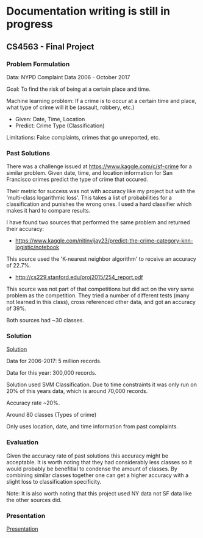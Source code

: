 # Documentation writing is still in progress
## CS4563 - Final Project

### Problem Formulation
Data:	NYPD Complaint Data 2006 - October 2017

Goal: 	To find the risk of being at a certain place and time.

Machine learning problem: 
If a crime is to occur at a certain time and place, what type of crime will it be (assault, robbery, etc.)

* Given: Date, Time, Location
* Predict: Crime Type (Classification)

Limitations: False complaints, crimes that go unreported, etc.

### Past Solutions
There was a challenge issued at https://www.kaggle.com/c/sf-crime for a similar problem. Given date, time, and location information for San Francisco crimes predict the type of crime that occured.

Their metric for success was not with accuracy like my project but with the 'multi-class logarithmic loss'. This takes a list of probabilities for a classification and punishes the wrong ones. I used a hard classifier which makes it hard to compare results.

I have found two sources that performed the same problem and returned their accuracy:

* https://www.kaggle.com/nitinvijay23/predict-the-crime-category-knn-logistic/notebook

This source used the 'K-nearest neighbor algorithm' to receive an accuracy of 22.7%.

* http://cs229.stanford.edu/proj2015/254_report.pdf

This source was not part of that competitions but did act on the very same problem as the competition. They tried a number of different tests (many not learned in this class), cross referenced other data, and got an accuracy of 39%.

Both sources had ~30 classes.

### Solution
[Solution](Crime_Project.ipynb)

Data for 2006-2017: 5 million records.

Data for this year: 300,000 records.

Solution used SVM Classification. Due to time constraints it was only run on 20% of this years data, which is around 70,000 records.

Accuracy rate ~20%. 

Around 80 classes (Types of crime)

Only uses location, date, and time information from past complaints.


### Evaluation

Given the accuracy rate of past solutions this accuracy might be acceptable. It is worth noting that they had considerably less classes so it would probably be benefitial to condense the amount of classes. By combining similar classes together one can get a higher accuracy with a slight loss to classification specificity.

Note: It is also worth noting that this project used NY data not SF data like the other sources did.

### Presentation
[Presentation](ML_Presentation.pdf)
